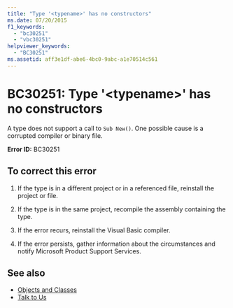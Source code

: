 ```yaml
---
title: "Type '<typename>' has no constructors"
ms.date: 07/20/2015
f1_keywords:
  - "bc30251"
  - "vbc30251"
helpviewer_keywords:
  - "BC30251"
ms.assetid: aff3e1df-abe6-4bc0-9abc-a1e70514c561
---
```

# BC30251: Type '\<typename>' has no constructors

A type does not support a call to `Sub New()`. One possible cause is a corrupted compiler or binary file.

 **Error ID:** BC30251

## To correct this error

1. If the type is in a different project or in a referenced file, reinstall the project or file.

2. If the type is in the same project, recompile the assembly containing the type.

3. If the error recurs, reinstall the Visual Basic compiler.

4. If the error persists, gather information about the circumstances and notify Microsoft Product Support Services.

## See also

- [Objects and Classes](../../programming-guide/language-features/objects-and-classes/index.md)
- [Talk to Us](/visualstudio/ide/feedback-options)
